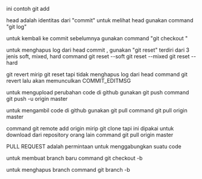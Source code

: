 ini contoh git add

head adalah identitas dari "commit"
untuk melihat head gunakan command "git log"

untuk kembali ke commit sebelumnya gunakan command "git checkout <head>"

untuk menghapus log dari head commit , gunakan "git reset"
terdiri dari 3 jenis soft, mixed, hard
command 
    git reset --soft <head>
    git reset --mixed <head>
    git reset --hard <head>

git revert mirip git reset tapi tidak menghapus log dari head
command 
    git revert <head>
lalu akan memunculkan COMMIT_EDITMSG

untuk mengupload perubahan code di github
gunakan git push
command
    git push -u origin master

untuk mengambil code di github
gunakan git pull
command 
    git pull origin master

command
    git remote add origin <link>
    mirip git clone tapi ini dipakai untuk download dari repository orang lain
command
    git pull origin master

PULL REQUEST
adalah permintaan untuk menggabungkan suatu code

untuk membuat branch baru
command
    git checkout -b <nama branch>

untuk menghapus branch
command 
    git branch -b <nama branch>